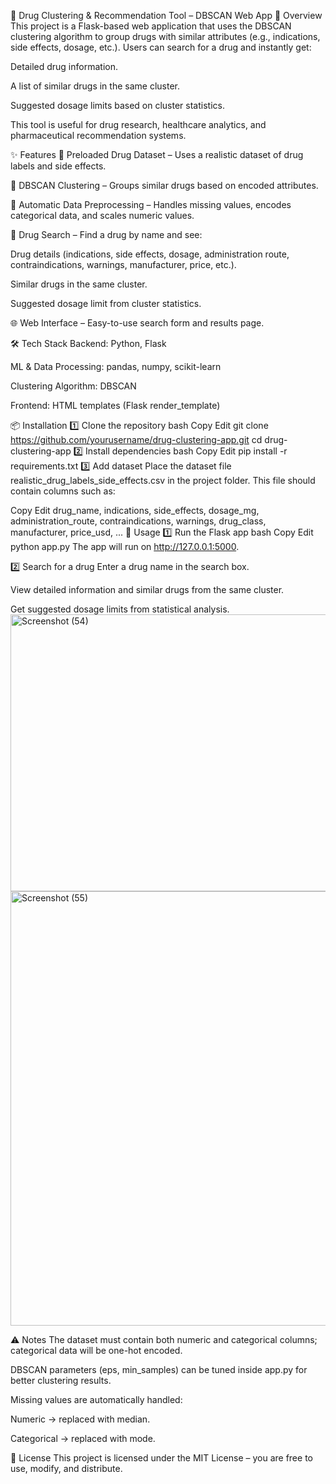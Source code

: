 💊 Drug Clustering & Recommendation Tool – DBSCAN Web App
📌 Overview
This project is a Flask-based web application that uses the DBSCAN clustering algorithm to group drugs with similar attributes (e.g., indications, side effects, dosage, etc.).
Users can search for a drug and instantly get:

Detailed drug information.

A list of similar drugs in the same cluster.

Suggested dosage limits based on cluster statistics.

This tool is useful for drug research, healthcare analytics, and pharmaceutical recommendation systems.

✨ Features
📂 Preloaded Drug Dataset – Uses a realistic dataset of drug labels and side effects.

🤖 DBSCAN Clustering – Groups similar drugs based on encoded attributes.

🔄 Automatic Data Preprocessing – Handles missing values, encodes categorical data, and scales numeric values.

💊 Drug Search – Find a drug by name and see:

Drug details (indications, side effects, dosage, administration route, contraindications, warnings, manufacturer, price, etc.).

Similar drugs in the same cluster.

Suggested dosage limit from cluster statistics.

🌐 Web Interface – Easy-to-use search form and results page.

🛠️ Tech Stack
Backend: Python, Flask

ML & Data Processing: pandas, numpy, scikit-learn

Clustering Algorithm: DBSCAN

Frontend: HTML templates (Flask render_template)

📦 Installation
1️⃣ Clone the repository
bash
Copy
Edit
git clone https://github.com/yourusername/drug-clustering-app.git
cd drug-clustering-app
2️⃣ Install dependencies
bash
Copy
Edit
pip install -r requirements.txt
3️⃣ Add dataset
Place the dataset file realistic_drug_labels_side_effects.csv in the project folder.
This file should contain columns such as:

Copy
Edit
drug_name, indications, side_effects, dosage_mg, administration_route,
contraindications, warnings, drug_class, manufacturer, price_usd, ...
🚀 Usage
1️⃣ Run the Flask app
bash
Copy
Edit
python app.py
The app will run on http://127.0.0.1:5000.

2️⃣ Search for a drug
Enter a drug name in the search box.

View detailed information and similar drugs from the same cluster.

Get suggested dosage limits from statistical analysis.
<img width="1366" height="443" alt="Screenshot (54)" src="https://github.com/user-attachments/assets/2e66a7c4-2428-4747-9095-752dafae533a" />
<img width="1362" height="695" alt="Screenshot (55)" src="https://github.com/user-attachments/assets/7abfa06c-47b9-4aee-9569-968a0d6f8715" />



⚠️ Notes
The dataset must contain both numeric and categorical columns; categorical data will be one-hot encoded.

DBSCAN parameters (eps, min_samples) can be tuned inside app.py for better clustering results.

Missing values are automatically handled:

Numeric → replaced with median.

Categorical → replaced with mode.

📜 License
This project is licensed under the MIT License – you are free to use, modify, and distribute.

